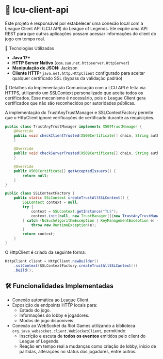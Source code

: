 # 🧩 lcu-client-api

Este projeto é responsável por estabelecer uma conexão local com a League Client API (LCU API) do League of Legends.
Ele expõe uma API REST para que outras aplicações possam acessar informações do client do jogo em tempo real.

🚀 Tecnologias Utilizadas

- **Java 17+**
- **HTTP Server Nativo** (`com.sun.net.httpserver.HttpServer`)
- **Manipulação de JSON:** Jackson
- **Cliente HTTP:** `java.net.http.HttpClient` configurado para aceitar qualquer certificado SSL (bypass da validação padrão)

🔧 Detalhes da Implementação
Comunicação com a LCU API é feita via HTTPS, utilizando um SSLContext personalizado que aceita todos os certificados.
Esse mecanismo é necessário, pois o League Client gera certificados que não são reconhecidos por autoridades públicas.

A implementação do TrustAnyTrustManager e SSLContextFactory permite que o HttpClient ignore verificações de certificado durante as requisições.

```java
public class TrustAnyTrustManager implements X509TrustManager {
    @Override
    public void checkClientTrusted(X509Certificate[] chain, String authType) throws CertificateException {
    }

    @Override
    public void checkServerTrusted(X509Certificate[] chain, String authType) throws CertificateException {
    }

    @Override
    public X509Certificate[] getAcceptedIssuers() {
        return null;
    }
}

public class SSLContextFactory {
    public static SSLContext createTrustAllSSLContext() {
        SSLContext context = null;
        try {
            context = SSLContext.getInstance("TLS");
            context.init(null, new TrustManager[]{new TrustAnyTrustManager()}, new SecureRandom());
        } catch (NoSuchAlgorithmException | KeyManagementException e) {
            throw new RuntimeException(e);
        }
        return context;
    }
}

```
O HttpClient é criado da seguinte forma:

```java
HttpClient client = HttpClient.newBuilder()
    .sslContext(SSLContextFactory.createTrustAllSSLContext())
    .build();

```

## 🛠️ Funcionalidades Implementadas

- Conexão automática ao League Client.
- Exposição de endpoints HTTP locais para:
  - Estado do jogo.
  - Informações do lobby e jogadores.
  - Modos de jogo disponíveis.
- Conexão ao WebSocket da Riot Games utilizando a biblioteca `org.java_websocket.client.WebSocketClient`, permitindo:
  - Inscrição e escuta de **todos os eventos** emitidos pelo client do League of Legends.
  - Reação em tempo real a mudanças como criação de lobby, início de partidas, alterações no status dos jogadores, entre outros.

